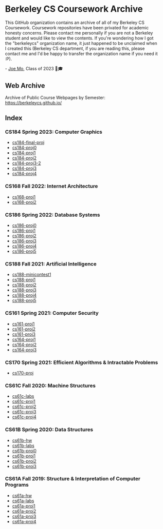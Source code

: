 # Berkeley CS Coursework Archive

This GitHub organization contains an archive of all of my Berkeley CS Coursework.
Coursework repositories have been privated for academic honesty concerns. Please
contact me personally if you are not a Berkeley student and would like to view the
contents. If you're wondering how I got the "berkeleycs" organization name, it just
happened to be unclaimed when I created this (Berkeley CS department, if you are
reading this, please contact me and I'd be happy to transfer the organization name
if you need it :P).

\- [Joe Mo](https://github.com/yuzhoumo), Class of 2023 🐻🎓

## Web Archive

Archive of Public Course Webpages by Semester: https://berkeleycs.github.io/

## Index

### CS184 Spring 2023: Computer Graphics
- [cs184-final-proj](https://github.com/yuzhoumo/simulake)
- [cs184-proj0](https://github.com/berkeleycs/cs184-proj0)
- [cs184-proj1](https://github.com/berkeleycs/cs184-proj1)
- [cs184-proj2](https://github.com/berkeleycs/cs184-proj2)
- [cs184-proj3-2](https://github.com/berkeleycs/cs184-proj3-2)
- [cs184-proj3](https://github.com/berkeleycs/cs184-proj3)
- [cs184-proj4](https://github.com/berkeleycs/cs184-proj4)

### CS168 Fall 2022: Internet Architecture
- [cs168-proj1](https://github.com/berkeleycs/cs168-proj1)
- [cs168-proj2](https://github.com/berkeleycs/cs168-proj2)

### CS186 Spring 2022: Database Systems
- [cs186-proj0](https://github.com/berkeleycs/cs186-proj0)
- [cs186-proj1](https://github.com/berkeleycs/cs186-proj1)
- [cs186-proj2](https://github.com/berkeleycs/cs186-proj2)
- [cs186-proj3](https://github.com/berkeleycs/cs186-proj3)
- [cs186-proj4](https://github.com/berkeleycs/cs186-proj4)
- [cs186-proj5](https://github.com/berkeleycs/cs186-proj5)

### CS188 Fall 2021: Artificial Intelligence
- [cs188-minicontest1](https://github.com/berkeleycs/cs188-minicontest1)
- [cs188-proj1](https://github.com/berkeleycs/cs188-proj1)
- [cs188-proj2](https://github.com/berkeleycs/cs188-proj2)
- [cs188-proj3](https://github.com/berkeleycs/cs188-proj3)
- [cs188-proj4](https://github.com/berkeleycs/cs188-proj4)
- [cs188-proj5](https://github.com/berkeleycs/cs188-proj5)

### CS161 Spring 2021: Computer Security
- [cs161-proj1](https://github.com/berkeleycs/cs161-proj1)
- [cs161-proj2](https://github.com/berkeleycs/cs161-proj2)
- [cs161-proj3](https://github.com/berkeleycs/cs161-proj3)
- [cs164-proj1](https://github.com/berkeleycs/cs164-proj1)
- [cs164-proj2](https://github.com/berkeleycs/cs164-proj2)
- [cs164-proj3](https://github.com/berkeleycs/cs164-proj3)

### CS170 Spring 2021: Efficient Algorithms & Intractable Problems
- [cs170-proj](https://github.com/berkeleycs/cs170-proj)

### CS61C Fall 2020: Machine Structures
- [cs61c-labs](https://github.com/berkeleycs/cs61c-labs)
- [cs61c-proj1](https://github.com/berkeleycs/cs61c-proj1)
- [cs61c-proj2](https://github.com/berkeleycs/cs61c-proj2)
- [cs61c-proj3](https://github.com/berkeleycs/cs61c-proj3)
- [cs61c-proj4](https://github.com/berkeleycs/cs61c-proj4)

### CS61B Spring 2020: Data Structures
- [cs61b-hw](https://github.com/berkeleycs/cs61b-hw)
- [cs61b-labs](https://github.com/berkeleycs/cs61b-labs)
- [cs61b-proj0](https://github.com/berkeleycs/cs61b-proj0)
- [cs61b-proj1](https://github.com/berkeleycs/cs61b-proj1)
- [cs61b-proj2](https://github.com/berkeleycs/cs61b-proj2)
- [cs61b-proj3](https://github.com/berkeleycs/cs61b-proj3)

### CS61A Fall 2019: Structure & Interpretation of Computer Programs
- [cs61a-hw](https://github.com/berkeleycs/cs61a-hw)
- [cs61a-labs](https://github.com/berkeleycs/cs61a-labs)
- [cs61a-proj1](https://github.com/berkeleycs/cs61a-proj1)
- [cs61a-proj2](https://github.com/berkeleycs/cs61a-proj2)
- [cs61a-proj3](https://github.com/berkeleycs/cs61a-proj3)
- [cs61a-proj4](https://github.com/berkeleycs/cs61a-proj4)
